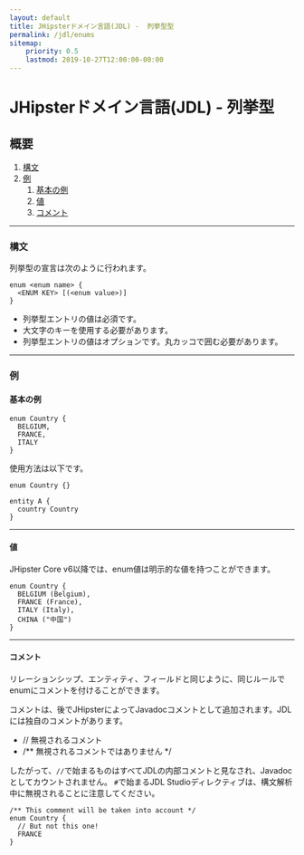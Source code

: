 ```yaml
---
layout: default
title: JHipsterドメイン言語(JDL) -  列挙型型
permalink: /jdl/enums
sitemap:
    priority: 0.5
    lastmod: 2019-10-27T12:00:00-00:00
---
```


# <i class="fa fa-star"></i> JHipsterドメイン言語(JDL) - 列挙型

## 概要

1. [構文](#構文)
1. [例](#例)
   1. [基本の例](#基本の例)
   1. [値](#値)
   1. [コメント](#コメント)

---

### 構文

列挙型の宣言は次のように行われます。

```
enum <enum name> {
  <ENUM KEY> [(<enum value>)]
}
```

  - 列挙型エントリの値は必須です。
  - 大文字のキーを使用する必要があります。
  - 列挙型エントリの値はオプションです。丸カッコで囲む必要があります。

---

### 例


#### 基本の例

```jdl
enum Country {
  BELGIUM,
  FRANCE,
  ITALY
}
```

使用方法は以下です。

```jdl
enum Country {}

entity A {
  country Country
}
```

---

#### 値

JHipster Core v6以降では、enum値は明示的な値を持つことができます。

```jdl
enum Country {
  BELGIUM (Belgium),
  FRANCE (France),
  ITALY (Italy),
  CHINA ("中国")
}
```

---

#### コメント

リレーションシップ、エンティティ、フィールドと同じように、同じルールでenumにコメントを付けることができます。

コメントは、後でJHipsterによってJavadocコメントとして追加されます。JDLには独自のコメントがあります。
  - // 無視されるコメント
  - /** 無視されるコメントではありません */

したがって、`//`で始まるものはすべてJDLの内部コメントと見なされ、Javadocとしてカウントされません。
`#`で始まるJDL Studioディレクティブは、構文解析中に無視されることに注意してください。

```jdl
/** This comment will be taken into account */
enum Country {
  // But not this one!
  FRANCE
}
```
